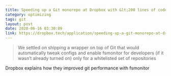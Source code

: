 ```yaml
---
title: Speeding up a Git monorepo at Dropbox with &lt;200 lines of code - Dropbox
category: optimizing 
tags: git
layout: post
date: 2020-06-16 03:30:09
link: https://dropbox.tech/application/speeding-up-a-git-monorepo-at-dropbox-with--200-lines-of-code
---
```

>We settled on shipping a wrapper on top of Git that would automatically tweak configs and enable fsmonitor for developers (if it wasn’t already turned on) only for a whitelisted set of repositories

Dropbox explains how they improved git performance with fsmonitor